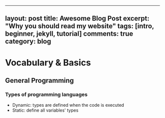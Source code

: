 
---
layout: post
title: Awesome Blog Post
excerpt: "Why you should read my website"
tags: [intro, beginner, jekyll, tutorial]
comments: true
category: blog
---


# Vocabulary & Basics

## General Programming

### Types of programming languages

- Dynamic: types are defined when the code is executed 
- Static: define all variables' types

